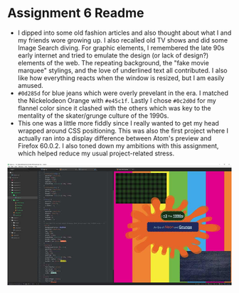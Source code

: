 # Assignment 6 Readme

* I dipped into some old fashion articles and also thought about what I and my friends wore growing up.  I also recalled old TV shows and did some Image Search diving.  For graphic elements, I remembered the late 90s early internet and tried to emulate the design (or lack of design?) elements of the web.  The repeating background, the "fake movie marquee" stylings, and the love of underlined text all contributed.  I also like how everything reacts when the window is resized, but I am easily amused.
* `#0d285d` for blue jeans which were overly prevelant in the era.  I matched the Nickelodeon Orange with `#e45c1f`.  Lastly I chose `#0c2d0d` for my flannel color since it clashed with the others which was key to the mentality of the skater/grunge culture of the 1990s.
* This one was a little more fiddly since I really wanted to get my head wrapped around CSS positioning.  This was also the first project where I actually ran into a display difference between Atom's preview and Firefox 60.0.2.  I also toned down my ambitions with this assignment, which helped reduce my usual project-related stress.

![My Assignment 6 Workspace](./images/workspace-screenshot.jpg)
